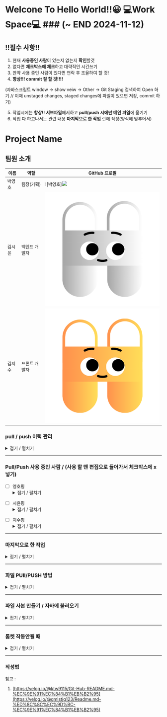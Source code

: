 # Welcone To Hello World!!😀 💻Work Space💻 ### (~ END 2024-11-12)

## ‼필수 사항‼
1. 현재 **사용중인 사람**이 있는지 없는지 **확인**할것
2. 없다면 **체크박스에 체크**하고 대략적인 시간쓰기
3. 만약 사용 중인 사람이 있다면 연락 후 조율하여 할 것!
4. **항상!!! commit 잘 할 것!!!!**

  (자바스크립트 window -> show veiw -> Other -> Git Staging 검색하여 Open 하기 // 이때 unstaged changes, staged changes에 파일이 있으면 저장, commit 하기)

5. 작업시에는 **항상!! 서브파일**에서하고 **pull/push 시에만 메인 파일**에 옮기기
6. 작업 다 하고나서는 관련 내용 **마지막으로 한 작업** 란에 작성(양식에 맞추어서)

# Project Name

## 팀원 소개

| 이름     | 역할           | GitHub 프로필                           |
|----------|----------------|-----------------------------------------|
| 박영호   | 팀장(기획)     | ![박영호]<img src="images/박영호.jpg" width="100px">     |
| 김시윤   | 백엔드 개발자   | ![김시윤](images/김시윤.png)     |
| 김지수   | 프론트 개발자   | ![김지수](images/김지수.png)      |



### pull / push 이력 관리
<details>
<summary>접기 / 펼치기</summary>

[2024-11-05 화]

1. 박영호 pull 20:00  
2. 김시윤 push 20:00  
3. 김지수 pull 20:00  

</details>


---  
### Pull/Push 사용 중인 사람 / (사용 할 땐 편집으로 들어가서 체크박스에 x 넣기)
- [ ] 영호핑 <details>
  <summary>접기 / 펼치기</summary>
  약 00:00 ~ 00:10
</details>


- [ ] 시윤핑 <details>
  <summary>접기 / 펼치기</summary>
  약 00:00 ~ 00:10
</details>


- [ ] 지수핑 <details>
  <summary>접기 / 펼치기</summary>
  약 00:00 ~ 00:10
</details>

---
### 마지막으로 한 작업
<details>
  <summary>접기 / 펼치기</summary>
  ex) 2024/10/21(월) 17:13 | 시윤핑 ==> ooo작업을 함

  1. 2024/10/21(월) 18:21 | 시윤핑 ==> 약 html 메인 파일 업로드 완료
  2. 2024/10/21(월) 18:21 | 시윤핑 ==> 약 21:40 ~ 23:40 | 다이나믹웹 프로젝트 메이븐으로 변경 => 실패... 이유 모름
  3. 2024/11/05(화) 19:53 | 시윤핑 ==> 이전 branch 삭제 및 최신 branck 업로드, 최신 홈페이지 업로드 파일 커밋 완료
  4. 2024/11/06(수) 09:32 | 시윤핑 ==> css 오류로 다시 커밋
  5. 2024/11/06(수) 18:00 | 영호핑 ==> 모두 커밋
  6. 2024/11/07(목) 09:00 | 시윤핑 ==> pull 받음
  7. 2024/11/07(목) 09:15 | 시윤핑 ==> ALL UPDATE and COMMIT
  8. 2024/11/07(목) 11:30 | 영호핑 ==> 글씨 제거
  9. 2024/11/07(목) 12:00 | 영호핑 ==> 버튼 수정 / 게시물 검색 웹 페이지 푸시
  10. 2024/11/07(목) 12:23 | 시윤핑 ==>  |**UPDATE**|NextPostController, PrePostController  |**INSERT**|SharedFileNumber
  11. 2024/11/07(목) 12:30 | 영호핑 ==> My_post 추가 / 내 게시물 보기 페이지 추가
  12. 2024/11/07(목) 17:43 | 시윤핑 ==> |**UPDATE**|Mainpage_hw.js, MemberMapper.xml My_post.js  |**INSERT**|My_post.jsp, My_post_img_Controller.java, My_post_img_DAO
  13. 2024/11/07(목) 19:10 | 영호핑 ==> 내 게시물(이름실수)
  14. 2024/11/07(목) 23:13 | 시윤핑 ==> |**UPDATE**|Mainpage_hw.js, Mainpage_hw.jsp
  15. 2024/11/08(금) 09:27 | 지수핑 ==> |**UPDATE**|My_post.html , My_post.css
  16. 2024/11/08(금) 09:45 | 영호핑 ==> 페이지 레이아웃 전체 적용
  17. 2024/11/08(금) 10:18 | 시윤핑 == >|**UPDATE**|My_post.js, My_post.jsp
  18. 2024/11/08(금) 11:38 | 시윤핑 ==> |**UPDATE**| My_post.css, My_post.js
  19. 2024/11/08(금) 12:02 | 지수핑 ==> |**UPDATE**|My_post.css => 2-2-right 아래 테두리 추가용 ~
  20. 2024/11/08(금) 17:29 | 지수핑 ==> |**UPDATE**|Postpage 일부 수정 + Mainpage_hw. jsp/css/js 수정!
  21. 2024/11/09(토) 08:34 | 지수핑 ==> |**UPDATE**|MainPage, PostPage, My_post 버튼 효과, 귀 업데이트 완
  22. 2024/11/09(토) 13:23 | 지수핑 ==> |**UPDATE**|<< MainPage, PostPage는 jsp, css >>, << My_post는 jsp, css, js >>, 
                                                   <<Other_post는 css >> 수정
  23. 2024/11/09(금) 17:20 | 지수핑 ==> |**UPDATE**|Mainpage_hw, My_post, Other_post, Post_search, PostPage => css,
                                                   Post_search.html, PostPage.jsp
  24. 2024/11/10(일) 16:56 | 시윤핑 ==> |**UPDATE**|ImageDAO.java, MemberMapper.xml, My_post.js, My_post_img_cotroller.java
  25. 2024/11/10(일) 17:08 | 시윤핑 ==> |**INSERT**|UpdatePage.css
  26. 2024/11/10(일) 21:24 | 시윤핑 ==> |**INSERT**|DELETE, UPDATE FUNCTION COMMIT
  27. 2024/11/10(일) 22:31 | 지수핑 ==> |**UPDATE**|js, jsp, html 수정 완료
  28. 2024/11/10(일) 23:37 | 지수핑 ==> |**UPDATE**|My_post, PostPage => css, jsp 수정
  29. 2024/11/11(월) 00:16 | 지수핑 ==> |**UPDATE**|Post_search => css,html, PostPage => css, user_edit => jsp, css, js 수정
  30. 2024/11/11(월) 00:31 | 시윤핑 ==> |**UPDATE**|Mainpage_hw.js, Mainpage_hw.jsp, Membermapper.xml, My_post.js, My_post.jsp, My_post.img_Controller.java, My_post.img_DAO.java, NextPostController.java, NextPostDAO, PrepostController.java, PrePostDAO.java
  31. 2024/11/11(월) 15:45 | 지수핑 ==> |**UPDATE**|Mainpage, My_post, PostPage, UpdatePage 수정
  32. 2024/11/11(월) 16:40 | 시윤핑 ==> |**INSERT**|ImageSender.java, user_edit_controller.java, user_edit_DAO.java
  33. 2024/11/11(월) 17:08 | 지수핑 ==> |**UPDATE**|Mainpage => jsp, js, css | updatePage => jsp 수정
  34. 2024/11/11(월) 17:31 | 시윤핑 ==> |**UPDATE**|login.js, Mainpage_hw.jsp, My_post.jsp
  35. 2024/11/11(월) 17:44 | 시윤핑 ==> |**UPDATE**|LoginController1.java
  36. 2024/11/11(월) 18:42 | 지수핑 ==> |**UPDATE**|Mainpage, My_post, PostPage 업데이트
  37. 2024/11/12(화) 00:33 | 시윤핑 ==> |**INSERT**|ImageSenderController.java |**UPDATE**|ImageSender.java, Mainpage_hw.js, Mainpage_hw.jsp, NextPostController.java, PrePostController.java
  38. 2024/11/12(화) 01:18 | 시윤핑 ==> |**UPDATE**|Mainpage_hw.js
  39. 2024/11/12(화) 01:43 | 시윤핑 ==> |**UPDATE**| Mainpage_hw.js

  40. 2024/11/12(화) 09:40 | 지수핑 ==> |**UPDATE**|귀 위치, 모달창 수정
  41. 2024/11/12(화) 10:26 | 지수핑 ==> |**UPDATE**|최종 Login.js / MainPage update!
  
</details>

---
### 파일 PUll/PUSH 방법
<details>
  <summary>접기 / 펼치기</summary>
  
<파일 올리기>
1. 파일 저장
2. 프로젝트위 우클릭 -> team -> commit (레파지토리 저장)
3. 플러스 기호 2 개 눌려서 파일 아래로 내리기
4. commit 메시지 내용 무조건!!! 작성하기★★★★★★★★★★★
5. 하단 커밋하기
6. 프로젝트위 우클릭 -> team -> push to branch 하고 푸시
7. 무조건 말해주기!!!!!!★★★★★★★★★★★★

<파일 받기>
1. 프로젝트위 우클릭 -> team -> commit (레파지토리 저장)
2. 프로젝트위 우클릭 -> team -> pull(2개 중 위에꺼)
</details>

---
### 파일 사본 만들기 / 자바에 불러오기
<details>
  <summary>접기 / 펼치기</summary>
  
<사본 만들기>
1. Export - Export
2. General - File System
3. 복사할 파일 체크 후 To directory로 파일 저장 위치 체크
4. Finish

<만든 사본 자바에 불러오기>
1. import - import
2. General - File System
3. From directory에서 불러올 파일 선택하기
4. 밑에 가져올 파일 체크
5. Finish(Yes To All)
</details>


---
### 톰켓 작동안될 때
<details>
  <summary>접기 / 펼치기</summary>

1. 이클립스 화면 하단에 servers 클릭
2. 만약 없을 시 상단에 window -> show view -> servers
3. servers를 보면 톰켓이 있음. 우클릭 후 add and remove
4. Remove All 눌려서 모든 파일 좌측으로 옮기기
5. Finish
  
</details>

---
### 작성법
참고 : 
1. [https://velog.io/@ktw9115/Git-Hub-README.md-%EC%9E%91%EC%84%B1%EB%B2%95](https://velog.io/@gmlstjq123/Readme.md-%ED%8C%8C%EC%9D%BC-%EC%9E%91%EC%84%B1%EB%B2%95)

